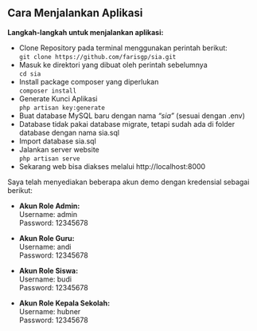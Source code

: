 ## Cara Menjalankan Aplikasi

**Langkah-langkah untuk menjalankan aplikasi:**
- Clone Repository pada terminal menggunakan perintah berikut:     
``` git clone https://github.com/farisgp/sia.git ```
- Masuk ke direktori yang dibuat oleh perintah sebelumnya   
``` cd sia ```
- Install package composer yang diperlukan      
``` composer install ```
- Generate Kunci Aplikasi     
``` php artisan key:generate ```
- Buat database MySQL baru dengan nama *“sia”* (sesuai dengan .env)        
- Database tidak pakai database migrate, tetapi sudah ada di folder database dengan nama sia.sql
- Import database sia.sql 
- Jalankan server website      
``` php artisan serve ```
- Sekarang web bisa diakses melalui http://localhost:8000      

Saya telah menyediakan beberapa akun demo dengan kredensial sebagai berikut:

- **Akun Role Admin:**    
Username: admin  
Password: 12345678

- **Akun Role Guru:**     
Username: andi     
Password: 12345678

- **Akun Role Siswa:**     
Username: budi     
Password: 12345678

- **Akun Role Kepala Sekolah:**     
Username: hubner     
Password: 12345678
